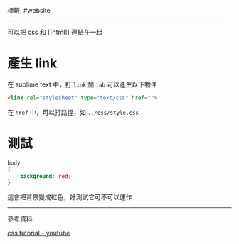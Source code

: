標籤: #website 

---

可以把 css 和 [[html]] 連結在一起

# 產生 link

在 sublime text 中，打 `link` 加 `tab` 可以產生以下物件

```html
<link rel="stylesheet" type="text/css" href="">
```

在 `href` 中，可以打路徑，如 `../css/style.css`

# 測試

```css
body 
{
	background: red;
}
```

這會把背景變成紅色，好測試它可不可以運作

---

參考資料:

[css tutorial - youtube](https://youtu.be/1Rs2ND1ryYc)